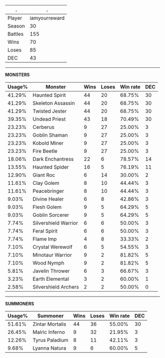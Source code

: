 .|.
|-|-
Player|iamyourreward
Season|30
Battles|155
Wins|70
Loses|85
DEC|43

---
**MONSTERS**

Usage%|Monster|Wins|Loses|Win rate|DEC|
-|-|-|-|-|-|
41.29%|Haunted Spirit|44|20|68.75%|30|
41.29%|Skeleton Assassin|44|20|68.75%|30|
41.29%|Twisted Jester|44|20|68.75%|30|
39.35%|Undead Priest|43|18|70.49%|30|
23.23%|Cerberus|9|27|25.00%|3|
23.23%|Goblin Shaman|9|27|25.00%|3|
23.23%|Kobold Miner|9|27|25.00%|3|
23.23%|Fire Beetle|9|27|25.00%|3|
18.06%|Dark Enchantress|22|6|78.57%|14|
13.55%|Haunted Spider|16|5|76.19%|11|
12.90%|Giant Roc|6|14|30.00%|2|
11.61%|Clay Golem|8|10|44.44%|3|
11.61%|Peacebringer|8|10|44.44%|3|
9.03%|Divine Healer|6|8|42.86%|3|
9.03%|Flesh Golem|9|5|64.29%|5|
9.03%|Goblin Sorcerer|9|5|64.29%|5|
7.74%|Silvershield Warrior|6|6|50.00%|3|
7.74%|Feral Spirit|6|6|50.00%|3|
7.74%|Flame Imp|4|8|33.33%|2|
7.10%|Crystal Werewolf|6|5|54.55%|3|
7.10%|Minotaur Warrior|9|2|81.82%|5|
7.10%|Wood Nymph|9|2|81.82%|5|
5.81%|Javelin Thrower|6|3|66.67%|3|
3.23%|Earth Elemental|3|2|60.00%|1|
2.58%|Silvershield Archers|2|2|50.00%|0|

---
**SUMMONERS**

Usage%|Summoner|Wins|Loses|Win rate|DEC|
-|-|-|-|-|-|
51.61%|Zintar Mortalis|44|36|55.00%|30|
26.45%|Malric Inferno|9|32|21.95%|3|
12.26%|Tyrus Paladium|8|11|42.11%|3|
9.68%|Lyanna Natura|9|6|60.00%|5|

